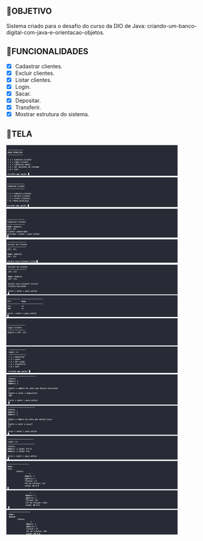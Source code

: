 ## 💎OBJETIVO

Sistema criado para o desafio do curso da DIO de Java: criando-um-banco-digital-com-java-e-orientacao-objetos.

## 📒FUNCIONALIDADES

- [X] Cadastrar clientes.
- [X] Excluir clientes.
- [X] Listar clientes.
- [X] Login.
- [X] Sacar.
- [X] Depositar.
- [X] Transferir.
- [X] Mostrar estrutura do sistema.

## 📱TELA

![imagem](https://raw.githubusercontent.com/LeanFicagna/Sistema-Banco-JAVA-DIO/main/screenshort/img.png)
